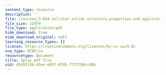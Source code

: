 ```yaml
---
content_type: resource
description: ''
file: /courses/3-054-cellular-solids-structure-properties-and-applications-spring-2015/45493136d1eee6578f0577f2700ccd8b_6eEbSM3TafQ.pdf
file_size: 22979
file_type: application/pdf
hide_download: true
hide_download_original: null
learning_resource_types: []
license: https://creativecommons.org/licenses/by-nc-sa/4.0/
ocw_type: OCWFile
resourcetype: Document
title: 3play pdf file
uid: 45493136-d1ee-e657-8f05-77f2700ccd8b
---
```

